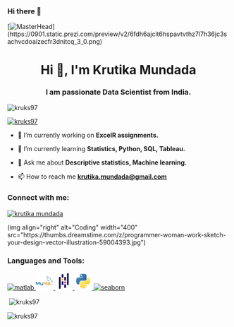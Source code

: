 ### Hi there 👋
[![MasterHead](https://1.bp.blogspot.com/-7A4WynwLsM...)](https://0901.static.prezi.com/preview/v2/6fdh6ajcit6hspavtvthz7l7h36jc3sachvcdoaizecfr3dnitcq_3_0.png)
<h1 align="center">Hi 👋, I'm Krutika Mundada</h1>
<h3 align="center">I am passionate Data Scientist from India.</h3>

<p align="left"> <img src="https://komarev.com/ghpvc/?username=kruks97&label=Profile%20views&color=0e75b6&style=flat" alt="kruks97" /> </p>

<p align="left"> <a href="https://github.com/ryo-ma/github-profile-trophy"><img src="https://github-profile-trophy.vercel.app/?username=kruks97" alt="kruks97" /></a> </p>

- 🔭 I’m currently working on **ExcelR assignments.**

- 🌱 I’m currently learning **Statistics, Python, SQL, Tableau.**

- 💬 Ask me about **Descriptive statistics, Machine learning.**

- 📫 How to reach me **krutika.mundada@gmail.com**

<h3 align="left">Connect with me:</h3>
<p align="left">
<a href="https://kaggle.com/krutika mundada" target="blank"><img align="center" src="https://raw.githubusercontent.com/rahuldkjain/github-profile-readme-generator/master/src/images/icons/Social/kaggle.svg" alt="krutika mundada" height="30" width="40" /></a>
</p>
(img align="right" alt="Coding" width="400" src="https://thumbs.dreamstime.com/z/programmer-woman-work-sketch-your-design-vector-illustration-59004393.jpg")

<h3 align="left">Languages and Tools:</h3>
<p align="left"> <a href="https://www.mathworks.com/" target="_blank" rel="noreferrer"> <img src="https://upload.wikimedia.org/wikipedia/commons/2/21/Matlab_Logo.png" alt="matlab" width="40" height="40"/> </a> <a href="https://www.mysql.com/" target="_blank" rel="noreferrer"> <img src="https://raw.githubusercontent.com/devicons/devicon/master/icons/mysql/mysql-original-wordmark.svg" alt="mysql" width="40" height="40"/> </a> <a href="https://pandas.pydata.org/" target="_blank" rel="noreferrer"> <img src="https://raw.githubusercontent.com/devicons/devicon/2ae2a900d2f041da66e950e4d48052658d850630/icons/pandas/pandas-original.svg" alt="pandas" width="40" height="40"/> </a> <a href="https://www.python.org" target="_blank" rel="noreferrer"> <img src="https://raw.githubusercontent.com/devicons/devicon/master/icons/python/python-original.svg" alt="python" width="40" height="40"/> </a> <a href="https://seaborn.pydata.org/" target="_blank" rel="noreferrer"> <img src="https://seaborn.pydata.org/_images/logo-mark-lightbg.svg" alt="seaborn" width="40" height="40"/> </a> </p>

<p>&nbsp;<img align="center" src="https://github-readme-stats.vercel.app/api?username=kruks97&show_icons=true&locale=en" alt="kruks97" /></p>

<p><img align="center" src="https://github-readme-streak-stats.herokuapp.com/?user=kruks97&" alt="kruks97" /></p>

